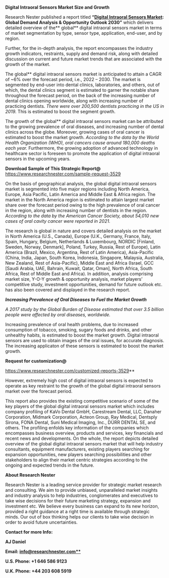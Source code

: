 ﻿**Digital Intraoral Sensors Market Size and Growth**

Research Nester published a report titled **“[Digital Intraoral Sensors Market](https://www.researchnester.com/reports/digital-intraoral-sensors-market/3529): Global Demand Analysis & Opportunity Outlook 2030”** which delivers detailed overview of the** global** digital intraoral sensors market in terms of market segmentation by type, sensor type, application, end-user, and by region.

Further, for the in-depth analysis, the report encompasses the industry growth indicators, restraints, supply and demand risk, along with detailed discussion on current and future market trends that are associated with the growth of the market.

The global** digital intraoral sensors market is anticipated to attain a CAGR of ~6% over the forecast period, i.e., 2022 – 2030. The market is segmented by end-user into dental clinics, laboratories, and others, out of which, the dental clinics segment is estimated to garner the notable share throughout the forecast period, on the back of the increasing number of dental clinics opening worldwide, along with increasing number of practicing dentists. *There were over 200,500 dentists practicing in the US in 2019.* This is estimated to boost the segment growth.

The growth of the global** digital intraoral sensors market can be attributed to the growing prevalence of oral diseases, and increasing number of dental clinics across the globe. Moreover, growing cases of oral cancer is estimated to boost the market growth. *According to the data by the World Health Organization (WHO), oral cancers cause around 180,000 deaths each year.* Furthermore, the growing adoption of advanced technology in healthcare sector is foreseen to promote the application of digital intraoral sensors in the upcoming years.

**Download Sample of This Strategic Report@** <https://www.researchnester.com/sample-request-3529>

On the basis of geographical analysis, the global digital intraoral sensors market is segmented into five major regions including North America, Europe, Asia Pacific, Latin America and Middle East & Africa region. The market in the North America region is estimated to attain largest market share over the forecast period owing to the high prevalence of oral cancer in the region, along with increasing number of dentists in the region. *According to the data by the American Cancer Society, about 54,010 new cases of oral cavity cancer were reported in 2021.*

The research is global in nature and covers detailed analysis on the market in North America (U.S., Canada), Europe (U.K., Germany, France, Italy, Spain, Hungary, Belgium, Netherlands & Luxembourg, NORDIC [Finland, Sweden, Norway, Denmark], Poland, Turkey, Russia, Rest of Europe), Latin America (Brazil, Mexico, Argentina, Rest of Latin America), Asia-Pacific (China, India, Japan, South Korea, Indonesia, Singapore, Malaysia, Australia, New Zealand, Rest of Asia-Pacific), Middle East and Africa (Israel, GCC [Saudi Arabia, UAE, Bahrain, Kuwait, Qatar, Oman], North Africa, South Africa, Rest of Middle East and Africa). In addition, analysis comprising market size, Y-O-Y growth & opportunity analysis, market players’ competitive study, investment opportunities, demand for future outlook etc. has also been covered and displayed in the research report.

***Increasing Prevalence of Oral Diseases to Fuel the Market Growth***

*A 2017 study by the Global Burden of Disease estimated that over 3.5 billion people were affected by oral diseases, worldwide.*

Increasing prevalence of oral health problems, due to increased consumption of tobacco, smoking, sugary foods and drinks, and other unhealthy habits, is estimated to boost the market growth. Digital intraoral sensors are used to obtain images of the oral issues, for accurate diagnosis. The increasing applicaton of these sensors is estimated to boost the market growth.

**Request for customization@** 

<https://www.researchnester.com/customized-reports-3529>** 

However, extremely high cost of digital intraoral sensors is expected to operate as key restraint to the growth of the global digital intraoral sensors market over the forecast period.

This report also provides the existing competitive scenario of some of the key players of the global digital intraoral sensors market which includes company profiling of KaVo Dental GmbH, Carestream Dental, LLC, Danaher Corporation, Midmark Corporation, Acteon Group, Ray Medical, Dentsply Sirona, FONA Dental, Suni Medical Imaging, Inc., DÜRR DENTAL SE, and others. The profiling enfolds key information of the companies which encompasses business overview, products and services, key financials and recent news and developments. On the whole, the report depicts detailed overview of the global digital intraoral sensors market that will help industry consultants, equipment manufacturers, existing players searching for expansion opportunities, new players searching possibilities and other stakeholders to align their market centric strategies according to the ongoing and expected trends in the future.      

**About Research Nester**

Research Nester is a leading service provider for strategic market research and consulting. We aim to provide unbiased, unparalleled market insights and industry analysis to help industries, conglomerates and executives to take wise decisions for their future marketing strategy, expansion and investment etc. We believe every business can expand to its new horizon, provided a right guidance at a right time is available through strategic minds. Our out of box thinking helps our clients to take wise decision in order to avoid future uncertainties.

**Contact for more Info:**

**AJ Daniel**

**Email: [info@researchnester.com**](mailto:info@researchnester.com)**

**U.S. Phone: +1 646 586 9123** 

**U.K. Phone: +44 203 608 5919**


